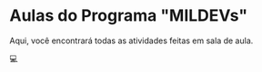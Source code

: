 # Aulas do Programa "MILDEVs"

Aqui, você encontrará todas as atividades feitas em sala de aula.

💻
